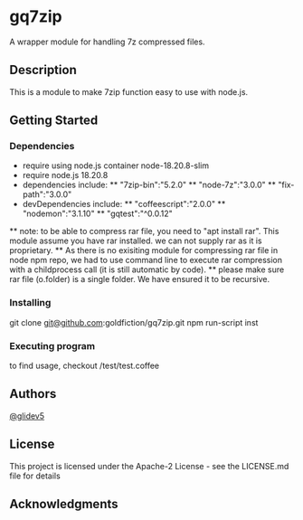 # gq7zip

A wrapper module for handling 7z compressed files.

## Description

This is a module to make 7zip function easy to use with node.js.

## Getting Started

### Dependencies

* require using node.js container node-18.20.8-slim
* require node.js 18.20.8
* dependencies include:
** "7zip-bin":"5.2.0"
** "node-7z":"3.0.0"
** "fix-path":"3.0.0"
* devDependencies include:
** "coffeescript":"2.0.0"
** "nodemon":"3.1.10"
** "gqtest":"^0.0.12"

** note: to be able to compress rar file, you need to "apt install rar". This module assume you have rar installed. we can not supply rar as it is proprietary. 
** As there is no exisiting module for compressing rar file in node npm repo, we had to use command line to execute rar compression with a childprocess call (it is still automatic by code). 
** please make sure rar file (o.folder) is a single folder. We have ensured it to be recursive.


### Installing

git clone git@github.com:goldfiction/gq7zip.git
npm run-script inst

### Executing program

to find usage, checkout /test/test.coffee

## Authors

[@glidev5](glidev5@gmail.com)


## License

This project is licensed under the Apache-2 License - see the LICENSE.md file for details

## Acknowledgments

